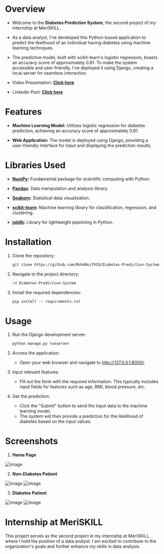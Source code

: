 # Overview

- Welcome to the **Diabetes Prediction System**, the second project of my internship at MeriSKILL.
  
- As a data analyst, I've developed this Python-based application to predict the likelihood of an individual having diabetes using machine learning techniques.

- The predictive model, built with scikit-learn's logistic regression, boasts an accuracy score of approximately 0.81. To make the system accessible and user-friendly, I've deployed it using Django, creating a local server for seamless interaction.

- Video Presentation: **[Click here](https://youtu.be/DrdiS7D9UvI)**
- Linkedin Post: **[Click here](https://www.linkedin.com/posts/mohdakif919_meriskillinternship-datascience-machinelearning-activity-7129893282431549440-WP79?utm_source=share&utm_medium=member_desktop)**
  
# Features

- **Machine Learning Model:** Utilizes logistic regression for diabetes prediction, achieving an accuracy score of approximately 0.81.

- **Web Application:** The model is deployed using Django, providing a user-friendly interface for input and displaying the prediction results.

# Libraries Used

- **[NumPy](https://numpy.org/):** Fundamental package for scientific computing with Python.
   
- **[Pandas](https://pandas.pydata.org/):** Data manipulation and analysis library.
   
- **[Seaborn](https://seaborn.pydata.org/):** Statistical data visualization.
   
- **[scikit-learn](https://scikit-learn.org/stable/):** Machine learning library for classification, regression, and clustering.
  
- **[joblib](https://joblib.readthedocs.io/en/latest/):** Library for lightweight pipelining in Python.
  
# Installation

1. Clone the repository:

   ```bash
   git clone https://github.com/MohdAkif919/Diabetes-Prediction-System.git
   
2. Navigate to the project directory:

   ```bash
   cd Diabetes-Prediction-System

3. Install the required dependencies:

   ```bash
   pip install -r requirements.txt

# Usage

1. Run the Django development server:

   ```bash
   python manage.py runserver

2. Access the application:
   - Open your web browser and navigate to http://127.0.0.1:8000/.

3. Input relevant features:
   - Fill out the form with the required information. This typically includes input fields for features such as age, BMI, blood pressure, etc.
     
4. Get the prediction:
   - Click the "Submit" button to send the input data to the machine learning model.
   - The system will then provide a prediction for the likelihood of diabetes based on the input values.

# Screenshots

1. **Home Page**
   
![image](https://github.com/MohdAkif919/Diabetes-Prediction-System/assets/58876003/36deb62a-e437-4a81-8c76-ff87f5cedfe8)

2. **Non-Diabetes Patient**
   
![image](https://github.com/MohdAkif919/Diabetes-Prediction-System/assets/58876003/5922b9b0-ba3a-4cbd-942a-29de6cf56926)
![image](https://github.com/MohdAkif919/Diabetes-Prediction-System/assets/58876003/330a8fc7-b460-4dee-b859-5741c459845c)

3. **Diabetes Patient**
   
![image](https://github.com/MohdAkif919/Diabetes-Prediction-System/assets/58876003/8fd88fcd-5afd-4429-b128-97c82cf03969)
![image](https://github.com/MohdAkif919/Diabetes-Prediction-System/assets/58876003/5f5de7e1-5458-40c2-b567-a851da36c375)

# Internship at MeriSKILL

This project serves as the second project in my internship at MeriSKILL, where I hold the position of a data analyst. I am excited to contribute to the organization's goals and further enhance my skills in data analysis.

